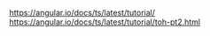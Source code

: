 
https://angular.io/docs/ts/latest/tutorial/
https://angular.io/docs/ts/latest/tutorial/toh-pt2.html